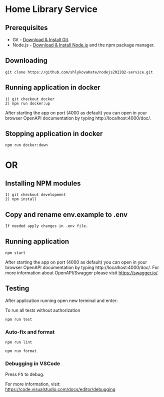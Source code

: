 # Home Library Service

## Prerequisites

- Git - [Download & Install Git](https://git-scm.com/downloads).
- Node.js - [Download & Install Node.js](https://nodejs.org/en/download/) and the npm package manager.

## Downloading

```
git clone https://github.com/shlykovaKate/nodejs2022Q2-service.git
```
## Running application in docker

```
1) git checkout docker
2) npm run docker:up
```
After starting the app on port (4000 as default) you can open
in your browser OpenAPI documentation by typing http://localhost:4000/doc/.

## Stopping application in docker

```
npm run docker:down
```

# OR

## Installing NPM modules

```
1) git checkout development
2) npm install
```

## Copy and rename env.example to .env

```
If needed apply changes in .env file.
```

## Running application

```
npm start
```

After starting the app on port (4000 as default) you can open
in your browser OpenAPI documentation by typing http://localhost:4000/doc/.
For more information about OpenAPI/Swagger please visit https://swagger.io/.

## Testing

After application running open new terminal and enter:

To run all tests without authorization

```
npm run test
```

### Auto-fix and format

```
npm run lint
```

```
npm run format
```

### Debugging in VSCode

Press <kbd>F5</kbd> to debug.

For more information, visit: https://code.visualstudio.com/docs/editor/debugging
